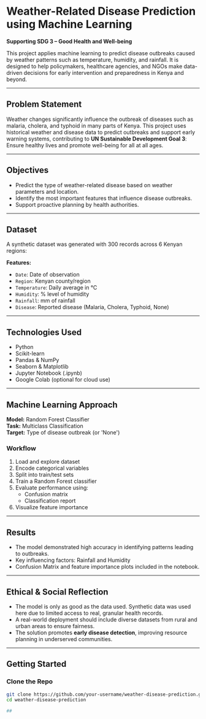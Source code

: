# Weather-Related Disease Prediction using Machine Learning

**Supporting SDG 3 – Good Health and Well-being**

This project applies machine learning to predict disease outbreaks caused by weather patterns such as temperature, humidity, and rainfall. It is designed to help policymakers, healthcare agencies, and NGOs make data-driven decisions for early intervention and preparedness in Kenya and beyond.

---

## Problem Statement

Weather changes significantly influence the outbreak of diseases such as malaria, cholera, and typhoid in many parts of Kenya. This project uses historical weather and disease data to predict outbreaks and support early warning systems, contributing to **UN Sustainable Development Goal 3**: Ensure healthy lives and promote well-being for all at all ages.

---

## Objectives

- Predict the type of weather-related disease based on weather parameters and location.
- Identify the most important features that influence disease outbreaks.
- Support proactive planning by health authorities.

---

## Dataset

A synthetic dataset was generated with 300 records across 6 Kenyan regions:

**Features:**

- `Date`: Date of observation  
- `Region`: Kenyan county/region  
- `Temperature`: Daily average in °C  
- `Humidity`: % level of humidity  
- `Rainfall`: mm of rainfall  
- `Disease`: Reported disease (Malaria, Cholera, Typhoid, None)

---

## Technologies Used

- Python  
- Scikit-learn  
- Pandas & NumPy  
- Seaborn & Matplotlib  
- Jupyter Notebook (.ipynb)  
- Google Colab (optional for cloud use)

---

## Machine Learning Approach

**Model:** Random Forest Classifier  
**Task:** Multiclass Classification  
**Target:** Type of disease outbreak (or 'None')

### Workflow

1. Load and explore dataset  
2. Encode categorical variables  
3. Split into train/test sets  
4. Train a Random Forest classifier  
5. Evaluate performance using:  
   - Confusion matrix  
   - Classification report  
6. Visualize feature importance

---

## Results

- The model demonstrated high accuracy in identifying patterns leading to outbreaks.  
- Key influencing factors: Rainfall and Humidity  
- Confusion Matrix and feature importance plots included in the notebook.

---

## Ethical & Social Reflection

- The model is only as good as the data used. Synthetic data was used here due to limited access to real, granular health records.  
- A real-world deployment should include diverse datasets from rural and urban areas to ensure fairness.  
- The solution promotes **early disease detection**, improving resource planning in underserved communities.

---

## Getting Started

### Clone the Repo

```bash
git clone https://github.com/your-username/weather-disease-prediction.git
cd weather-disease-prediction

##

